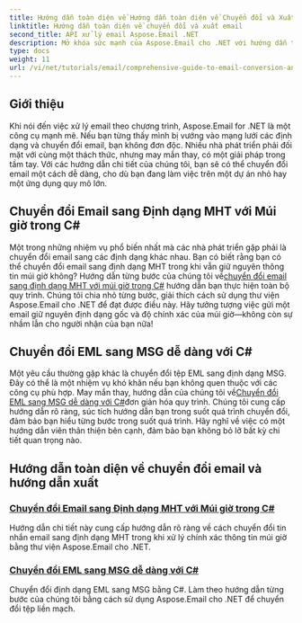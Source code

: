 ```yaml
---
title: Hướng dẫn toàn diện về Hướng dẫn toàn diện về Chuyển đổi và Xuất email
linktitle: Hướng dẫn toàn diện về chuyển đổi và xuất email
second_title: API xử lý email Aspose.Email .NET
description: Mở khóa sức mạnh của Aspose.Email cho .NET với hướng dẫn toàn diện của chúng tôi về Hướng dẫn toàn diện về Chuyển đổi và Xuất email. Học cách chuyển đổi định dạng dễ dàng.
type: docs
weight: 11
url: /vi/net/tutorials/email/comprehensive-guide-to-email-conversion-and-export/
---
```

## Giới thiệu

Khi nói đến việc xử lý email theo chương trình, Aspose.Email for .NET là một công cụ mạnh mẽ. Nếu bạn từng thấy mình bị vướng vào mạng lưới các định dạng và chuyển đổi email, bạn không đơn độc. Nhiều nhà phát triển phải đối mặt với cùng một thách thức, nhưng may mắn thay, có một giải pháp trong tầm tay. Với các hướng dẫn chi tiết của chúng tôi, bạn sẽ có thể chuyển đổi email một cách dễ dàng, cho dù bạn đang làm việc trên một dự án nhỏ hay một ứng dụng quy mô lớn.

## Chuyển đổi Email sang Định dạng MHT với Múi giờ trong C#

 Một trong những nhiệm vụ phổ biến nhất mà các nhà phát triển gặp phải là chuyển đổi email sang các định dạng khác nhau. Bạn có biết rằng bạn có thể chuyển đổi email sang định dạng MHT trong khi vẫn giữ nguyên thông tin múi giờ không? Hướng dẫn từng bước của chúng tôi về[chuyển đổi email sang định dạng MHT với múi giờ trong C#](./convert-emails-to-mht-format-with-timezone-in-csharp/) hướng dẫn bạn thực hiện toàn bộ quy trình. Chúng tôi chia nhỏ từng bước, giải thích cách sử dụng thư viện Aspose.Email cho .NET để đạt được điều này. Hãy tưởng tượng việc gửi một email giữ nguyên định dạng gốc và độ chính xác của múi giờ—không còn sự nhầm lẫn cho người nhận của bạn nữa!

## Chuyển đổi EML sang MSG dễ dàng với C#

 Một yêu cầu thường gặp khác là chuyển đổi tệp EML sang định dạng MSG. Đây có thể là một nhiệm vụ khó khăn nếu bạn không quen thuộc với các công cụ phù hợp. May mắn thay, hướng dẫn của chúng tôi về[Chuyển đổi EML sang MSG dễ dàng với C#](./eml-to-msg-convert-made-easy-using-csharp/)đơn giản hóa quy trình. Chúng tôi cung cấp hướng dẫn rõ ràng, súc tích hướng dẫn bạn trong suốt quá trình chuyển đổi, đảm bảo bạn hiểu từng bước trong suốt quá trình. Hãy nghĩ về việc có một hướng dẫn viên thân thiện bên cạnh, đảm bảo bạn không bỏ lỡ bất kỳ chi tiết quan trọng nào. 

## Hướng dẫn toàn diện về chuyển đổi email và hướng dẫn xuất
### [Chuyển đổi Email sang Định dạng MHT với Múi giờ trong C#](./convert-emails-to-mht-format-with-timezone-in-csharp/)
Hướng dẫn chi tiết này cung cấp hướng dẫn rõ ràng về cách chuyển đổi tin nhắn email sang định dạng MHT trong khi xử lý chính xác thông tin múi giờ bằng thư viện Aspose.Email cho .NET.
### [Chuyển đổi EML sang MSG dễ dàng với C#](./eml-to-msg-convert-made-easy-using-csharp/)
Chuyển đổi định dạng EML sang MSG bằng C#. Làm theo hướng dẫn từng bước của chúng tôi bằng cách sử dụng Aspose.Email cho .NET để chuyển đổi tệp liền mạch.